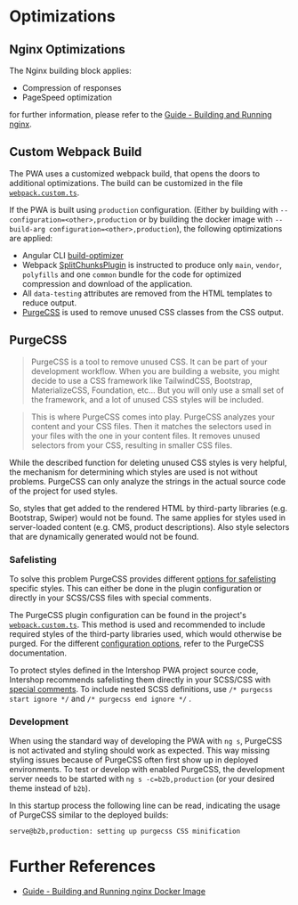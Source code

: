 <!--
kb_guide
kb_pwa
kb_everyone
kb_sync_latest_only
-->

# Optimizations

## Nginx Optimizations

The Nginx building block applies:

- Compression of responses
- PageSpeed optimization

for further information, please refer to the [Guide - Building and Running nginx][nginx-startup].

## Custom Webpack Build

The PWA uses a customized webpack build, that opens the doors to additional optimizations.
The build can be customized in the file [`webpack.custom.ts`](../../templates/webpack/webpack.custom.ts).

If the PWA is built using `production` configuration. (Either by building with `--configuration=<other>,production` or by building the docker image with `--build-arg configuration=<other>,production`), the following optimizations are applied:

- Angular CLI [build-optimizer](https://github.com/angular/angular-cli/tree/master/packages/angular_devkit/build_optimizer#angular-build-optimizer)
- Webpack [SplitChunksPlugin](https://webpack.js.org/plugins/split-chunks-plugin/) is instructed to produce only `main`, `vendor`, `polyfills` and one `common` bundle for the code for optimized compression and download of the application.
- All `data-testing` attributes are removed from the HTML templates to reduce output.
- [PurgeCSS](https://purgecss.com) is used to remove unused CSS classes from the CSS output.

## PurgeCSS

> PurgeCSS is a tool to remove unused CSS. It can be part of your development workflow. When you are building a website, you might decide to use a CSS framework like TailwindCSS, Bootstrap, MaterializeCSS, Foundation, etc... But you will only use a small set of the framework, and a lot of unused CSS styles will be included.

> This is where PurgeCSS comes into play. PurgeCSS analyzes your content and your CSS files. Then it matches the selectors used in your files with the one in your content files. It removes unused selectors from your CSS, resulting in smaller CSS files.

While the described function for deleting unused CSS styles is very helpful, the mechanism for determining which styles are used is not without problems.
PurgeCSS can only analyze the strings in the actual source code of the project for used styles.

So, styles that get added to the rendered HTML by third-party libraries (e.g. Bootstrap, Swiper) would not be found.
The same applies for styles used in server-loaded content (e.g. CMS, product descriptions).
Also style selectors that are dynamically generated would not be found.

### Safelisting

To solve this problem PurgeCSS provides different [options for safelisting](https://purgecss.com/safelisting.html) specific styles.
This can either be done in the plugin configuration or directly in your SCSS/CSS files with special comments.

The PurgeCSS plugin configuration can be found in the project's [`webpack.custom.ts`](https://github.com/intershop/intershop-pwa/blob/3.1.0/templates/webpack/webpack.custom.ts#L231-L246).
This method is used and recommended to include required styles of the third-party libraries used, which would otherwise be purged.
For the different [configuration options](https://purgecss.com/configuration.html), refer to the PurgeCSS documentation.

To protect styles defined in the Intershop PWA project source code, Intershop recommends safelisting them directly in your SCSS/CSS with [special comments](https://purgecss.com/safelisting.html#in-the-css-directly). 
To include nested SCSS definitions, use `/* purgecss start ignore */` and `/* purgecss end ignore */` .

### Development

When using the standard way of developing the PWA with `ng s`, PurgeCSS is not activated and styling should work as expected.
This way missing styling issues because of PurgeCSS often first show up in deployed environments.
To test or develop with enabled PurgeCSS, the development server needs to be started with `ng s -c=b2b,production` (or your desired theme instead of `b2b`).

In this startup process the following line can be read, indicating the usage of PurgeCSS similar to the deployed builds:

```
serve@b2b,production: setting up purgecss CSS minification
```

# Further References

- [Guide - Building and Running nginx Docker Image][nginx-startup]

[nginx-startup]: ./nginx-startup.md
